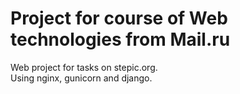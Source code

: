 # Project for course of Web technologies from Mail.ru  

Web project for tasks on stepic.org.  
Using nginx, gunicorn and django.
